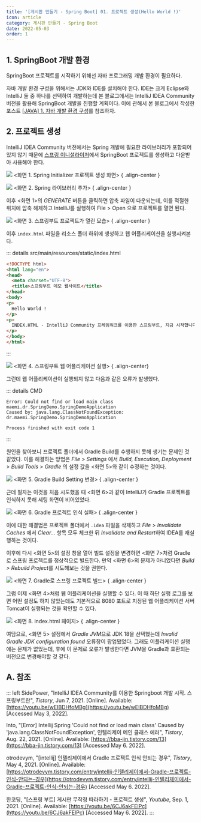 ```yaml
---
title: '[게시판 만들기 - Spring Boot] 01. 프로젝트 생성(Hello World !)'
icon: article
category: 게시판 만들기 - Spring Boot
date: 2022-05-03
order: 1
---
```


## 1. SpringBoot 개발 환경
SpringBoot 프로젝트를 시작하기 위해선 자바 프로그래밍 개발 환경이 필요하다.

자바 개발 환경 구성을 위해서는 JDK와 IDE를 설치해야 한다. IDE는 크게 Eclipse와 IntelliJ 둘 중 하나를 선택하여 개발하는데 본 블로그에서는 IntelliJ IDEA Community 버전을 활용해 SpringBoot 개발을 진행할 계획이다. 이에 관해서 본 블로그에서 작성한 포스트 [[JAVA] 1. 자바 개발 환경 구성](https://drmaemi.github.io/programming-language/java/dev-env/)를 참조하자.

## 2. 프로젝트 생성
IntelliJ IDEA Community 버전에서는 Spring 개발에 필요한 라이브러리가 포함되어 있지 않기 때문에 [스프링 이니셜라이저](https://start.spring.io/)에서 SpringBoot 프로젝트를 생성하고 다운받아 사용해야 한다.

![](https://drive.google.com/uc?export=view&id=1AL9hrdV_gPcq7UCJNVuHpPYHy0T0Hy2b)
&lt;화면 1. Spring Initializer 프로젝트 생성 화면&gt;
{ .align-center }

![](https://drive.google.com/uc?export=view&id=1f0MGv1Zrl2UJolDxfZjGT2VWW7X3H7_0)
&lt;화면 2. Spring 라이브러리 추가&gt;
{ .align-center }

이후 <화면 1>의 *GENERATE* 버튼을 클릭하면 압축 파일이 다운되는데, 이를 적절한 위치에 압축 해제하고 IntelliJ를 실행하여 File > Open 으로 프로젝트를 열면 된다.

![](https://drive.google.com/uc?export=view&id=1YXolqlvckT1mk3PGks3GYS9me2TIUf1J)
&lt;화면 3. 스프링부트 프로젝트가 열린 모습&gt;
{ .align-center }

이후 `index.html` 파일을 리소스 폴더 하위에 생성하고 웹 어플리케이션을 실행시켜본다.

::: details src/main/resources/static/index.html
```html
<!DOCTYPE html>
<html lang="en">
<head>
  <meta charset="UTF-8">
  <title>스프링부트 데모 웹사이트</title>
</head>
<body>
<p>
  Hello World !
</p>
<p>
  INDEX.HTML - IntelliJ Community 프레임워크를 이용한 스프링부트, 지금 시작합니다.
</p>
</body>
</html>
```
:::

![](https://drive.google.com/uc?export=view&id=1wsMVnvKP8D5a4YOafXZwnqGgrNjmVpMG)
&lt;화면 4. 스프링부트 웹 어플리케이션 실행&gt;
{ .align-center}

그런데 웹 어플리케이션이 실행되지 않고 다음과 같은 오류가 발생했다.

::: details CMD
```:no-line-numbers
Error: Could not find or load main class maemi.dr.SpringDemo.SpringDemoApplication
Caused by: java.lang.ClassNotFoundException: dr.maemi.SpringDemo.SpringDemoApplication

Process finished with exit code 1
```
:::

원인을 찾아보니 프로젝트 폴더에서 Gradle Build를 수행하지 못해 생기는 문제인 것 같았다. 이를 해결하는 방법은 *File > Settings* 에서 *Build, Execution, Deployment > Build Tools > Gradle* 의 설정 값을 <화면 5>와 같이 수정하는 것이다.

![](https://drive.google.com/uc?export=view&id=19MO9kQ6woHVqKynBXOsO3WBqV5mzdkTj)
&lt;화면 5. Gradle Build Setting 변경&gt;
{ .align-center }

근데 필자는 이것을 처음 시도했을 때 <화면 6>과 같이 IntelliJ가 Gradle 프로젝트를 인식하지 못해 세팅 화면이 비어있었다.

![](https://drive.google.com/uc?export=view&id=1dUcDRIsg0dClp6J0J8fSfBXJR6xlIZuh)
&lt;화면 6. Gradle 프로젝트 인식 실패&gt;
{ .align-center }

이에 대한 해결법은 프로젝트 폴더에서 `.idea` 파일을 삭제하고 *File > Invalidate Caches* 에서 *Clear...* 항목 모두 체크한 뒤 *Invalidate and Restart*하여 IDEA를 재실행하는 것이다.

이후에 다시 <화면 5>의 설정 창을 열어 빌드 설정을 변경하면 <화면 7>처럼 Gradle로 스프링 프로젝트를 정상적으로 빌드한다. 만약 <화면 6>의 문제가 아니었다면 *Build > Rebuild Project*를 시도해보는 것을 권한다.

![](https://drive.google.com/uc?export=view&id=1vPIX3Rhz7PHGJeKSgj4ss6ieOB8bntok)
&lt;화면 7. Gradle로 스프링 프로젝트 빌드&gt;
{ .align-center }

그럼 이제 <화면 4>처럼 웹 어플리케이션을 실행할 수 있다. 이 때 하단 실행 로그를 보면 어떤 설정도 하지 않았는데도 기본적으로 8080 포트로 지정된 웹 어플리케이션 서버 Tomcat이 실행되는 것을 확인할 수 있다.

![](https://drive.google.com/uc?export=view&id=16gjSQ-3HNjj0oUmZl_NDjzwzj9EMskyi)
&lt;화면 8. index.html 페이지&gt;
{ .align-center }

여담으로, <화면 5> 설정에서 *Gradle JVM*으로 JDK 18을 선택했는데 *Invalid Gradle JDK configuration found* 오류창이 팝업됐었다. 그래도 어플리케이션 실행에는 문제가 없었는데, 후에 이 문제로 오류가 발생한다면 JVM을 Gradle과 호환되는 버전으로 변경해야할 것 같다.

## A. 참조
::: left
SidePower, "IntelliJ IDEA Community를 이용한 Springboot 개발 시작. 스프링부트란", *Tistory*, Jun 7, 2021. [Online]. Available: [https://youtu.be/wEIBDHfoMBg](https://youtu.be/wEIBDHfoMBg) [Accessed May 3, 2022].

Into, "[Error] Intellij Spring 'Could not find or load main class' Caused by 'java.lang.ClassNotFoundException', 인텔리제이 메인 클래스 에러", *Tistory*, Aug. 22, 2021. [Online]. Available: [https://bba-jin.tistory.com/13](https://bba-jin.tistory.com/13) [Accessed May 6. 2022].

otrodevym, "[intellij] 인텔리제이에서 Gradle 프로젝트 인식 안되는 경우", *Tistory*, May 4, 2021. [Online]. Available: [https://otrodevym.tistory.com/entry/intellij-인텔리제이에서-Gradle-프로젝트-인식-안되는-경우](https://otrodevym.tistory.com/entry/intellij-인텔리제이에서-Gradle-프로젝트-인식-안되는-경우) [Accessed May 6. 2022].

한코딩, "[스프링 부트] 게시판 무작정 따라하기 - 프로젝트 생성", *Youtube*, Sep. 1, 2021. [Online]. Available: [https://youtu.be/6CJ6akFElPc](https://youtu.be/6CJ6akFElPc) [Accessed May 6. 2022].
:::

<script setup lang="ts">
import DetailsOpen from "@DetailsOpen";
</script>

<DetailsOpen/>
